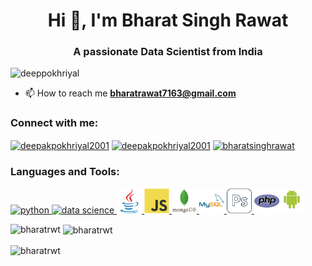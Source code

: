 <h1 align="center">Hi 👋, I'm Bharat Singh Rawat</h1>
<h3 align="center">A passionate Data Scientist from India</h3>

<p align="left"> <img src="https://komarev.com/ghpvc/?username=deeppokhriyal&label=Profile%20views&color=0e75b6&style=flat" alt="deeppokhriyal" /> </p>

- 📫 How to reach me **bharatrawat7163@gmail.com**

<h3 align="left">Connect with me:</h3>
<p align="left">
<a href="https://linkedin.com/in/bharat-singh-rawat-99321b2a5" target="blank"><img align="center" src="https://raw.githubusercontent.com/rahuldkjain/github-profile-readme-generator/master/src/images/icons/Social/linked-in-alt.svg" alt="deepakpokhriyal2001" height="30" width="40" /></a>
<a href="https://instagram.com/_bharatrwt_" target="blank"><img align="center" src="https://raw.githubusercontent.com/rahuldkjain/github-profile-readme-generator/master/src/images/icons/Social/instagram.svg" alt="deepakpokhriyal2001" height="30" width="40" /></a>
<a href="https://kaggle.com/bharatsinghrawat" target="blank"><img align="center" src="https://static-00.iconduck.com/assets.00/kaggle-icon-2048x2048-fxhlmjy3.png" alt="bharatsinghrawat" height="30" width="40" /></a>
</p>

<h3 align="left">Languages and Tools:</h3>
<p align="left"> <a href="https://developer.android.com" target="_blank" rel="noreferrer">  </a> <a href="https://www.arduino.cc/" target="_blank" rel="noreferrer"> </a> <a href="https://www.w3schools.com/python/" target="_blank" rel="noreferrer"> <img src="https://upload.wikimedia.org/wikipedia/commons/thumb/c/c3/Python-logo-notext.svg/1200px-Python-logo-notext.svg.png" alt="python" width="40" height="40"/> </a> <a href="https://https://www.w3schools.com/datascience/" target="_blank" rel="noreferrer"> <img src="https://media.assettype.com/analyticsinsight%2F2024-07%2F28d904be-ce9b-4043-9392-7e30e077c362%2F7_Benefits_of_Data_Science.jpg" alt="data science" width="100" height="40"/> </a> <a href="https://www.java.com" target="_blank" rel="noreferrer"> <img src="https://raw.githubusercontent.com/devicons/devicon/master/icons/java/java-original.svg" alt="java" width="40" height="40"/> </a> <a href="https://developer.mozilla.org/en-US/docs/Web/JavaScript" target="_blank" rel="noreferrer"> <img src="https://raw.githubusercontent.com/devicons/devicon/master/icons/javascript/javascript-original.svg" alt="javascript" width="40" height="40"/> </a> <a href="https://www.mongodb.com/" target="_blank" rel="noreferrer"> <img src="https://raw.githubusercontent.com/devicons/devicon/master/icons/mongodb/mongodb-original-wordmark.svg" alt="mongodb" width="40" height="40"/> </a> <a href="https://www.mysql.com/" target="_blank" rel="noreferrer"> <img src="https://raw.githubusercontent.com/devicons/devicon/master/icons/mysql/mysql-original-wordmark.svg" alt="mysql" width="40" height="40"/> </a> <a href="https://www.photoshop.com/en" target="_blank" rel="noreferrer"> <img src="https://raw.githubusercontent.com/devicons/devicon/master/icons/photoshop/photoshop-line.svg" alt="photoshop" width="40" height="40"/> </a> <a href="https://www.php.net" target="_blank" rel="noreferrer"> <img src="https://raw.githubusercontent.com/devicons/devicon/master/icons/php/php-original.svg" alt="php" width="40" height="40"/><img src="https://raw.githubusercontent.com/devicons/devicon/master/icons/android/android-original-wordmark.svg" alt="android" width="40" height="40"/> </a> </p>

<p><img align="left" src="https://github-readme-stats.vercel.app/api/top-langs?username=bharatrwt&show_icons=true&locale=en&layout=compact" alt="bharatrwt" /></p>

<p>&nbsp;<img align="center" src="https://github-readme-stats.vercel.app/api?username=bharatrwt&show_icons=true&locale=en" alt="bharatrwt" /></p>

<p><img align="center" src="https://github-readme-streak-stats.herokuapp.com/?user=bharatrwt&" alt="bharatrwt" /></p>
